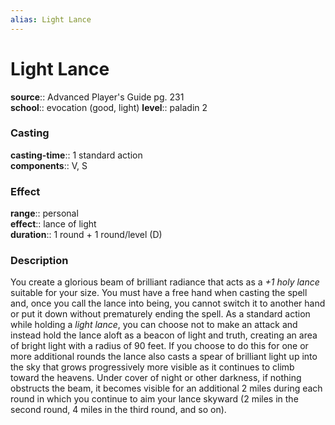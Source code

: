 ```yaml
---
alias: Light Lance
---
```


# Light Lance 

**source**:: Advanced Player's Guide pg. 231  
**school**:: evocation (good, light)
**level**:: paladin 2

### Casting 

**casting-time**:: 1 standard action  
**components**:: V, S

### Effect 

**range**:: personal  
**effect**:: lance of light  
**duration**:: 1 round + 1 round/level (D)

### Description 

You create a glorious beam of brilliant radiance that acts as a *+1 holy lance* suitable for your size. You must have a free hand when casting the spell and, once you call the lance into being, you cannot switch it to another hand or put it down without prematurely ending the spell. As a standard action while holding a *light lance*, you can choose not to make an attack and instead hold the lance aloft as a beacon of light and truth, creating an area of bright light with a radius of 90 feet. If you choose to do this for one or more additional rounds the lance also casts a spear of brilliant light up into the sky that grows progressively more visible as it continues to climb toward the heavens. Under cover of night or other darkness, if nothing obstructs the beam, it becomes visible for an additional 2 miles during each round in which you continue to aim your lance skyward (2 miles in the second round, 4 miles in the third round, and so on).
